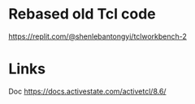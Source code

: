 # Rebased old Tcl code

<https://replit.com/@shenlebantongyi/tclworkbench-2>

# Links

Doc <https://docs.activestate.com/activetcl/8.6/>